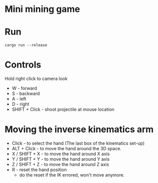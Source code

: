 # Mini mining game

# Run
```
cargo run --release
```

# Controls

Hold right click to camera look

- W - forward
- S - backward
- A - left
- D - right
- SHIFT + Click - shoot projectile at mouse location

# Moving the inverse kinematics arm

- Click - to select the hand (The last box of the kinematics set-up)
- ALT + Click - to move the hand around the 3D space.
- X / SHIFT + X - to move the hand around X axis
- Y / SHIFT + Y - to move the hand around Y axis
- Z / SHIFT + Z - to move the hand around Z axis
- R - reset the hand position
    - do the reset if the IK errored, won't move anymore.
